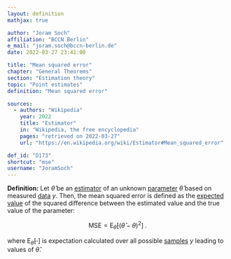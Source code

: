 ```yaml
---
layout: definition
mathjax: true

author: "Joram Soch"
affiliation: "BCCN Berlin"
e_mail: "joram.soch@bccn-berlin.de"
date: 2022-03-27 23:41:00

title: "Mean squared error"
chapter: "General Theorems"
section: "Estimation theory"
topic: "Point estimates"
definition: "Mean squared error"

sources:
  - authors: "Wikipedia"
    year: 2022
    title: "Estimator"
    in: "Wikipedia, the free encyclopedia"
    pages: "retrieved on 2022-03-27"
    url: "https://en.wikipedia.org/wiki/Estimator#Mean_squared_error"

def_id: "D173"
shortcut: "mse"
username: "JoramSoch"
---
```



**Definition:** Let $\hat{\theta}$ be an [estimator](/D/est) of an unknown [parameter](/D/para) $\hat{\theta}$ based on measured [data](/D/data) $y$. Then, the mean squared error is defined as the [expected value](/D/mean) of the squared difference between the estimated value and the true value of the parameter:

$$ \label{eq:mse}
\mathrm{MSE} = \mathrm{E}_{\hat{\theta}}\left[ \left( \hat{\theta} - \theta \right)^2 \right] \; .
$$

where $\mathrm{E}_{\hat{\theta}}\left[ \cdot \right]$ is expectation calculated over all possible [samples](/D/samp) $y$ leading to values of $\hat{\theta}$.